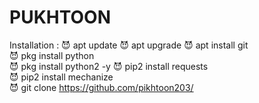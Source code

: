 # PUKHTOON
Installation :
😈 apt update 
😈 apt upgrade 
😈 apt install git  
😈 pkg install python  
😈 pkg install python2 -y 
😈 pip2 install requests  
😈 pip2 install mechanize  
😈 git clone https://github.com/pikhtoon203/
